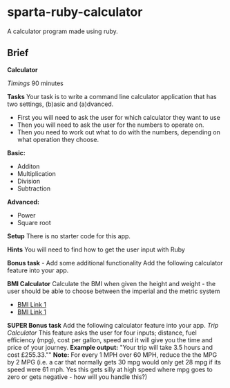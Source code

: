 # sparta-ruby-calculator
A calculator program made using ruby.

## Brief
**Calculator**

*Timings*
90 minutes

**Tasks**
Your task is to write a command line calculator application that has two settings, (b)asic and (a)dvanced.
- First you will need to ask the user for which calculator they want to use
- Then you will need to ask the user for the numbers to operate on.
- Then you need to work out what to do with the numbers, depending on what operation they choose.

**Basic:**
  - Additon
  - Multiplication
  - Division
  - Subtraction

**Advanced:**
  - Power
  - Square root

**Setup**
There is no starter code for this app.

**Hints**
You will need to find how to get the user input with Ruby

**Bonus task** - Add some additional functionality
Add the following calculator feature into your app.

**BMI Calculator**
Calculate the BMI when given the height and weight - the user should be able to choose between the imperial and the metric system
- [BMI Link 1](http://en.wikipedia.org/wiki/Body_mass_index)
- [BMI Link 1](http://www.wikihow.com/Image:BMI.jpg)

**SUPER Bonus task**
Add the following calculator feature into your app.
*Trip Calculator*
This feature asks the user for four inputs; distance, fuel efficiency (mpg), cost per gallon, speed and it will give you the time and price of your journey.
**Example output:** "Your trip will take 3.5 hours and cost £255.33.""
**Note:** For every 1 MPH over 60 MPH, reduce the the MPG by 2 MPG (i.e. a car that normally gets 30 mpg would only get 28 mpg if its speed were 61 mph. Yes this gets silly at high speed where mpg goes to zero or gets negative - how will you handle this?)
